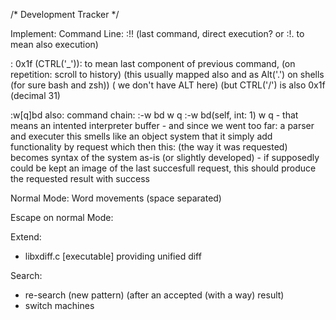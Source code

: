 /*  Development Tracker  */

Implement:
  Command Line:
  :!! (last command, direct execution? or
  :!.  to mean also execution)

  : 0x1f (CTRL('_')): to mean last component of previous command,
      (on repetition: scroll to history)
    (this usually mapped also and as Alt('.') on shells (for sure bash and zsh))
    ( we don't have ALT here)
     (but CTRL('/') is also 0x1f (decimal 31)

  :w[q]bd
    also:
      command chain:
        :-w bd w q
        :-w bd(self, int: 1) w q
          - that means an intented interpreter buffer
            - and since we went too far:
              a parser and executer
                this smells like an object system
                that it simply add functionality by request
                which then this: (the way it was requested)
                  becomes syntax of the system as-is (or
                  slightly developed) - if supposedly could
                  be kept an image of the last succesfull
                  request, this should produce the requested
                  result with success


  Normal Mode:
    Word movements (space separated)

  Escape on normal Mode:

Extend:
  - libxdiff.c [executable] providing unified diff


Search:
  - re-search (new pattern) (after an accepted (with a way) result)
  - switch machines
